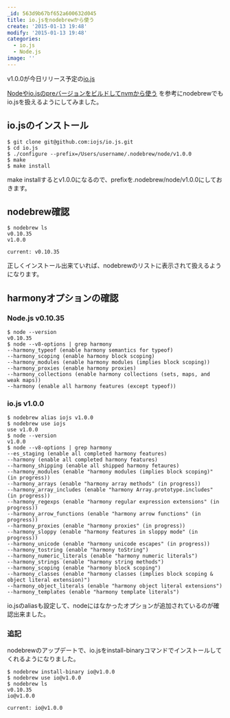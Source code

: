 ```yaml
---
_id: 563d9b67bf652a600632d045
title: io.jsをnodebrewから使う
create: '2015-01-13 19:48'
modify: '2015-01-13 19:48'
categories:
  - io.js
  - Node.js
image: ''
---
```


v1.0.0が今日リリース予定の[io.js](https://iojs.org)

[Nodeやio.jsのpreバージョンをビルドしてnvmから使う](http://qiita.com/laiso/items/b3e543f85679928caec4) を参考にnodebrewでもio.jsを扱えるようにしてみました。

## io.jsのインストール

```
$ git clone git@github.com:iojs/io.js.git
$ cd io.js
$ ./configure --prefix=/Users/username/.nodebrew/node/v1.0.0
$ make
$ make install
```

make installするとv1.0.0になるので、prefixを.nodebrew/node/v1.0.0にしておきます。


## nodebrew確認

```
$ nodebrew ls
v0.10.35
v1.0.0

current: v0.10.35
```

正しくインストール出来ていれば、nodebrewのリストに表示されて扱えるようになります。

<!-- more -->

## harmonyオプションの確認

### Node.js v0.10.35

```
$ node --version
v0.10.35
$ node --v8-options | grep harmony
--harmony_typeof (enable harmony semantics for typeof)
--harmony_scoping (enable harmony block scoping)
--harmony_modules (enable harmony modules (implies block scoping))
--harmony_proxies (enable harmony proxies)
--harmony_collections (enable harmony collections (sets, maps, and weak maps))
--harmony (enable all harmony features (except typeof))
```

### io.js v1.0.0

```
$ nodebrew alias iojs v1.0.0
$ nodebrew use iojs
use v1.0.0
$ node --version
v1.0.0
$ node --v8-options | grep harmony
--es_staging (enable all completed harmony features)
--harmony (enable all completed harmony features)
--harmony_shipping (enable all shipped harmony fetaures)
--harmony_modules (enable "harmony modules (implies block scoping)" (in progress))
--harmony_arrays (enable "harmony array methods" (in progress))
--harmony_array_includes (enable "harmony Array.prototype.includes" (in progress))
--harmony_regexps (enable "harmony regular expression extensions" (in progress))
--harmony_arrow_functions (enable "harmony arrow functions" (in progress))
--harmony_proxies (enable "harmony proxies" (in progress))
--harmony_sloppy (enable "harmony features in sloppy mode" (in progress))
--harmony_unicode (enable "harmony unicode escapes" (in progress))
--harmony_tostring (enable "harmony toString")
--harmony_numeric_literals (enable "harmony numeric literals")
--harmony_strings (enable "harmony string methods")
--harmony_scoping (enable "harmony block scoping")
--harmony_classes (enable "harmony classes (implies block scoping & object literal extension)")
--harmony_object_literals (enable "harmony object literal extensions")
--harmony_templates (enable "harmony template literals")
```

io.jsのaliasも設定して、nodeにはなかったオプションが追加されているのが確認出来ました。

### 追記

nodebrewのアップデートで、io.jsをinstall-binaryコマンドでインストールしてくれるようになりました。

```
$ nodebrew install-binary io@v1.0.0
$ nodebrew use io@v1.0.0
$ nodebrew ls
v0.10.35
io@v1.0.0

current: io@v1.0.0
```
